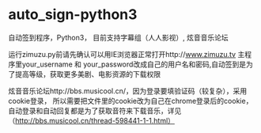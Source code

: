 # auto_sign-python3
自动签到程序，Python3， 目前支持字幕组（人人影视）, 炫音音乐论坛

运行zimuzu.py前请先确认可以用IE浏览器正常打开http://www.zimuzu.tv  主程序里your_username 和 your_password改成自己的用户名和密码,自动签到是为了提高等级，获取更多美剧、电影资源的下载权限


炫音音乐论坛http://bbs.musicool.cn/，因为登录要填验证码（较复杂），采用cookie登录， 所以需要把文件里的cookie改为自己在chrome登录后的cookie， 自动登录和自动回复都是为了获取音符来下载音乐，详见（http://bbs.musicool.cn/thread-598441-1-1.html）
